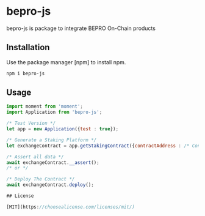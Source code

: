 # bepro-js

bepro-js is package to integrate BEPRO On-Chain products

## Installation

Use the package manager [npm] to install npm.

```bash
npm i bepro-js
```

## Usage

```javascript
import moment from 'moment';
import Application from 'bepro-js';

/* Test Version */
let app = new Application({test : true});

/* Generate a Staking Platform */
let exchangeContract = app.getStakingContract({contractAddress : /* Contract Address (optional) */});

/* Assert all data */
await exchangeContract.__assert();
/* or */

/* Deploy The Contract */
await exchangeContract.deploy();

## License

[MIT](https://choosealicense.com/licenses/mit/)